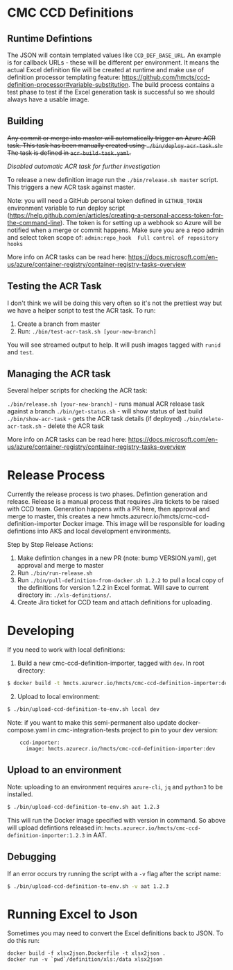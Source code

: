 # CMC CCD Definitions

## Runtime Defintions

The JSON will contain templated values like `CCD_DEF_BASE_URL`. An example is for callback URLs - these will be different per environment. It means the actual Excel definition file will be created at runtime and make use of definition processor templating feature: https://github.com/hmcts/ccd-definition-processor#variable-substitution. The build process contains a test phase to test if the Excel generation task is successful so we should always have a usable image.

## Building

~~Any commit or merge into master will automatically trigger an Azure ACR task. This task has been manually
created using `./bin/deploy-acr-task.sh`. The task is defined in `acr-build-task.yaml`.~~

_Disabled automatic ACR task for further investigation_

To release a new definition image run the `./bin/release.sh master` script. This triggers a new ACR task against master.

Note: you will need a GitHub personal token defined in `GITHUB_TOKEN` environment variable to run deploy script (https://help.github.com/en/articles/creating-a-personal-access-token-for-the-command-line). The token is for setting up a webhook so Azure will be notified when a merge or commit happens. Make sure you are a repo admin and select token scope of: `admin:repo_hook  Full control of repository hooks`

More info on ACR tasks can be read here: https://docs.microsoft.com/en-us/azure/container-registry/container-registry-tasks-overview

## Testing the ACR Task

I don't think we will be doing this very often so it's not the prettiest way but we have a helper script to test the ACR task. To run:

1. Create a branch from master
2. Run: `./bin/test-acr-task.sh [your-new-branch]`

You will see streamed output to help. It will push images tagged with `runid` and `test`.

## Managing the ACR task

Several helper scripts for checking the ACR task:

`./bin/release.sh [your-new-branch]` - runs manual ACR release task against a branch
`./bin/get-status.sh` - will show status of last build
`./bin/show-acr-task` - gets the ACR task details (if deployed)
`./bin/delete-acr-task.sh` - delete the ACR task

More info on ACR tasks can be read here: https://docs.microsoft.com/en-us/azure/container-registry/container-registry-tasks-overview

# Release Process

Currently the release process is two phases. Defintion generation and release. Release is a manual process that requires Jira tickets to be raised with CCD team. Generation happens with a PR here, then approval and merge to master, this creates a new hmcts.azurecr.io/hmcts/cmc-ccd-definition-importer Docker image. This image will be responsible for loading defintions into AKS and local development environments.

Step by Step Release Actions:

1. Make defintion changes in a new PR (note: bump VERSION.yaml), get approval and merge to master
1. Run `./bin/run-release.sh`
1. Run `./bin/pull-definition-from-docker.sh 1.2.2` to pull a local copy of the definitions for version 1.2.2 in Excel format. Will save to current directory in: `./xls-definitions/`.
1. Create Jira ticket for CCD team and attach definitions for uploading. 

# Developing 

If you need to work with local definitions:

1. Build a new cmc-ccd-definition-importer, tagged with `dev`. In root directory:
```bash
$ docker build -t hmcts.azurecr.io/hmcts/cmc-ccd-definition-importer:dev -f definition/Dockerfile .
```

2. Upload to local environment:
```bash
$ ./bin/upload-ccd-definition-to-env.sh local dev
```

Note: if you want to make this semi-permanent also update docker-compose.yaml in cmc-integration-tests project to pin to your dev version:
```
    ccd-importer:
      image: hmcts.azurecr.io/hmcts/cmc-ccd-definition-importer:dev
```

## Upload to an environment

Note: uploading to an environment requires `azure-cli`, `jq` and `python3` to be installed.

```bash
$ ./bin/upload-ccd-definition-to-env.sh aat 1.2.3
```

This will run the Docker image specified with version in command. So above will upload defintions released in: `hmcts.azurecr.io/hmcts/cmc-ccd-definition-importer:1.2.3` in AAT.

## Debugging

If an error occurs try running the script with a `-v` flag after the script name:
```bash
$ ./bin/upload-ccd-definition-to-env.sh -v aat 1.2.3
```


# Running Excel to Json

Sometimes you may need to convert the Excel definitions back to JSON. To do this run:

```
docker build -f xlsx2json.Dockerfile -t xlsx2json .
docker run -v `pwd`/definition/xls:/data xlsx2json
```